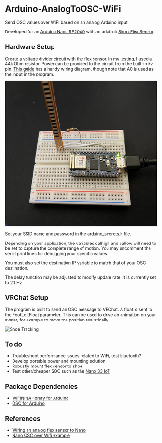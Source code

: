 # Arduino-AnalogToOSC-WiFi
Send OSC values over WiFi based on an analog Arduino input

Developed for an [Arduino Nano RP2040](https://store-usa.arduino.cc/products/arduino-nano-rp2040-connect-with-headers) with an adafruit [Short Flex Sensor](https://www.adafruit.com/product/1070). 

## Hardware Setup
Create a voltage divider circuit with the flex sensor. In my testing, I used a 44k Ohm resistor. Power can be provided to the circuit from the built-in 5v pin. [This guide](https://www.instructables.com/Flex-Sensors-With-Arduino/) has a handy wiring diagram, though note that A0 is used as the input in the program.

<img src="https://raw.githubusercontent.com/katruud/Arduino-AnalogToOSC-WiFi/main/images/wiring.jpg" width="640" height="480">

Set your SSID name and password in the arduino_secrets.h file.

Depending on your application, the variables calhigh and callow will need to be set to capture the complete range of motion. You may uncomment the serial print lines for debugging your specific values.

You must also set the destination IP variable to match that of your OSC destination. 

The delay function may be adjusted to modify update rate. It is currently set to 20 Hz

## VRChat Setup

The program is built to send an OSC message to VRChat. A float is sent to the FootLeftFloat parameter. This can be used to drive an animation on your avatar, for example to move toe position realistically.

![Shoe Tracking](images/vrchat-example.gif)

## To do

- Troubleshoot performance issues related to WiFi, test bluetooth?
- Develop portable power and mounting solution
- Robustly mount flex sensor to shoe
- Test other/cheaper SOC such as the [Nano 33 IoT](https://store-usa.arduino.cc/products/arduino-nano-33-iot-with-headers)

## Package Dependencies 
- [WiFiNINA library for Arduino](https://github.com/arduino-libraries/WiFiNINA)
- [OSC for Arduino](https://github.com/CNMAT/OSC)

## References
- [Wiring an analog flex sensor to Nano](https://www.instructables.com/Flex-Sensors-With-Arduino/)
- [Nano OSC over Wifi example](https://forum.arduino.cc/t/arduino-nano-iot-keeps-breaking-connection-with-wifi-module-failed/972559)
